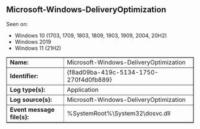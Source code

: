 ## Microsoft-Windows-DeliveryOptimization

Seen on:
* Windows 10 (1703, 1709, 1803, 1809, 1903, 1909, 2004, 20H2)
* Windows 2019
* Windows 11 (21H2)

<table border="1" class="docutils">
  <tbody>
    <tr>
      <td><b>Name:</b></td>
      <td>Microsoft-Windows-DeliveryOptimization</td>
    </tr>
    <tr>
      <td><b>Identifier:</b></td>
      <td>{f8ad09ba-419c-5134-1750-270f4d0fb889}</td>
    </tr>
    <tr>
      <td><b>Log type(s):</b></td>
      <td>Application</td>
    </tr>
    <tr>
      <td><b>Log source(s):</b></td>
      <td>Microsoft-Windows-DeliveryOptimization</td>
    </tr>
    <tr>
      <td><b>Event message file(s):</b></td>
      <td>%SystemRoot%\System32\dosvc.dll</td>
    </tr>
  </tbody>
</table>

&nbsp;


